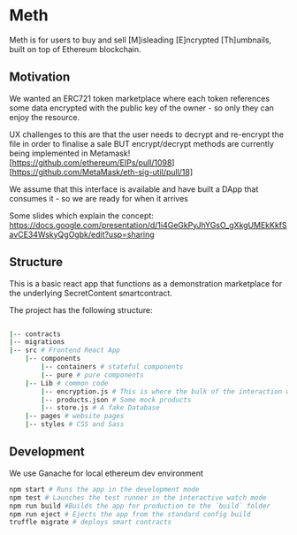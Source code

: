 # Meth

Meth is for users to buy and sell [M]isleading [E]ncrypted [Th]umbnails, built on top of Ethereum blockchain.

## Motivation

We wanted an ERC721 token marketplace where each token references some data encrypted with the public key of the owner - so only they can enjoy the resource.

UX challenges to this are that the user needs to decrypt and re-encrypt the file in order to finalise a sale BUT encrypt/decrypt methods are currently being implemented in Metamask! [https://github.com/ethereum/EIPs/pull/1098] [https://github.com/MetaMask/eth-sig-util/pull/18]

We assume that this interface is available and have built a DApp that consumes it - so we are ready for when it arrives

Some slides which explain the concept: https://docs.google.com/presentation/d/1i4GeGkPyJhYGsO_gXkgUMEkKkfSavCE34WskyQgOgbk/edit?usp=sharing

## Structure

This is a basic react app that functions as a demonstration marketplace for the underlying SecretContent smartcontract.

The project has the following structure:


```bash

|-- contracts 
|-- migrations 
|-- src # Frontend React App
    |-- components 
        |-- containers # stateful components
        |-- pure # pure components
    |-- Lib # common code
        |-- encryption.js # This is where the bulk of the interaction with the contract will go
        |-- products.json # Some mock products 
        |-- store.js # A fake Database 
    |-- pages # website pages
    |-- styles # CSS and Sass
```


## Development

We use Ganache for local ethereum dev environment

```bash
npm start # Runs the app in the development mode
npm test # Launches the test runner in the interactive watch mode
npm run build #Builds the app for production to the `build` folder
npm run eject # Ejects the app from the standard config build
truffle migrate # deploys smart contracts
```

